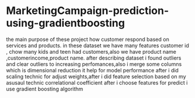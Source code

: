 # MarketingCampaign-prediction-using-gradientboosting
the main purpose of these project how customer respond based on services and products. in these dataset we have many features customer id , chow many kids and teen had customers,also we have product name ,customerincome,product name. after describing dataset i found outliers and clear outliers to increasing perfomances,also i merge some columns which is dimensional reduction it help for model performance after i did scaling technic for adjust weights,after i did feature selection based on my asusaul technic correlational coefficient after i choose features for predict i use gradient boosting algorithm
